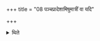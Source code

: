+++
title = "08 पञ्चप्रादेशामिषुमात्रीं वा यदि"

+++

<details><summary>थिते</summary>

पञ्चप्रादेशामिषुमात्रीं वा यदि पञ्च पशवो भवन्तीति वाजसनेयकम् ८
</details>
